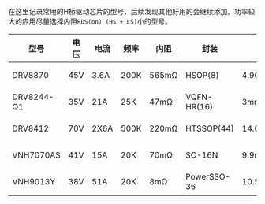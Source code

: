 在这里记录常用的H桥驱动芯片的型号，后续发现其他好用的会继续添加。功率较大的应用尽量选择内阻`RDS(on) (HS + LS)`小的型号。

型号 | 电压 | 电流 | 频率 | 内阻 | 封装 | 尺寸 | 链接
-- | -- | -- | -- | -- | -- | -- | --
DRV8870 | 45V | 3.6A | 200K | 565mΩ | HSOP(8) | 4.90mm×6.00mm | [链接](https://www.ti.com.cn/product/zh-cn/DRV8870)
DRV8244-Q1 | 35V | 21A | 25K | 47mΩ | VQFN-HR(16) | 3mmx6mm | [链接](https://www.ti.com.cn/product/zh-cn/DRV8244-Q1)
DRV8412 | 70V | 2X6A | 500K | 220mΩ | HTSSOP(44) | 14.00mmx6.10mm | [链接](https://www.ti.com.cn/product/zh-cn/DRV8412)
VNH7070AS | 41V | 15A | 20K | 70mΩ | SO-16N | 9.9mmx6mm | [链接](https://www.st.com/zh/automotive-analog-and-power/vnh7070as.html)
VNH9013Y | 38V | 51A | 20K | 8mΩ | PowerSSO-36 | 10.5mmx10.5mm | [链接](https://www.st.com/zh/automotive-analog-and-power/vnhd7008ay.html)

